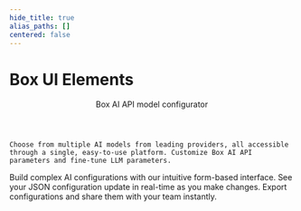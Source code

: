 ```yaml
---
hide_title: true
alias_paths: []
centered: false
---
```

# Box UI Elements

<Centered wide id="buie" >
  <HeroImage type="Agents" imageWidth="548" imageHeight="493">
    <Header>
      Box AI API model configurator
    </Header>

    Choose from multiple AI models from leading providers, all accessible through a single, easy-to-use platform. Customize Box AI API parameters and fine-tune LLM parameters.
  </HeroImage>
</Centered>

<Centered mid>
  <TileGrid rows="3">
    <Tile type="code-new" title="Vistual Configuration">
        Build complex AI configurations with our intuitive form-based interface.
    </Tile>
    <Tile type="ai" title="Real-time preview">
        See your JSON configuration update in real-time as you make changes.
    </Tile>
    <Tile type="export" title="Export and share">
        Export configurations and share them with your team instantly.
    </Tile>
  </TileGrid>
</Centered>

<Centered mid>
  <!-- Config component -->
  <AgentConfiguration></AgentConfiguration> 
</Centered>

